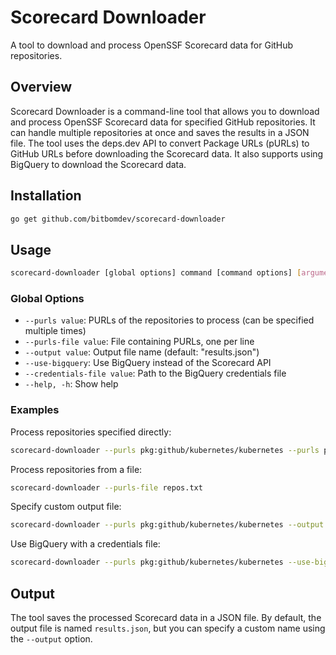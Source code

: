 # Scorecard Downloader

A tool to download and process OpenSSF Scorecard data for GitHub repositories.

## Overview

Scorecard Downloader is a command-line tool that allows you to download and process OpenSSF Scorecard data for specified GitHub repositories. It can handle multiple repositories at once and saves the results in a JSON file. The tool uses the deps.dev API to convert Package URLs (pURLs) to GitHub URLs before downloading the Scorecard data. It also supports using BigQuery to download the Scorecard data.

## Installation

```bash
go get github.com/bitbomdev/scorecard-downloader
```

## Usage

```bash
scorecard-downloader [global options] command [command options] [arguments...]
```

### Global Options

- `--purls value`: PURLs of the repositories to process (can be specified multiple times)
- `--purls-file value`: File containing PURLs, one per line
- `--output value`: Output file name (default: "results.json")
- `--use-bigquery`: Use BigQuery instead of the Scorecard API
- `--credentials-file value`: Path to the BigQuery credentials file
- `--help, -h`: Show help

### Examples

Process repositories specified directly:

```bash
scorecard-downloader --purls pkg:github/kubernetes/kubernetes --purls pkg:github/golang/go
```

Process repositories from a file:

```bash
scorecard-downloader --purls-file repos.txt
```

Specify custom output file:

```bash
scorecard-downloader --purls pkg:github/kubernetes/kubernetes --output custom_results.json
```

Use BigQuery with a credentials file:

```bash
scorecard-downloader --purls pkg:github/kubernetes/kubernetes --use-bigquery --credentials-file path/to/credentials.json
```

## Output

The tool saves the processed Scorecard data in a JSON file. By default, the output file is named `results.json`, but you can specify a custom name using the `--output` option.
